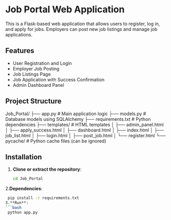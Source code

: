 # Job Portal Web Application

This is a Flask-based web application that allows users to register, log in, and apply for jobs. Employers can post new job listings and manage job applications.

## Features

- User Registration and Login
- Employer Job Posting
- Job Listings Page
- Job Application with Success Confirmation
- Admin Dashboard Panel

## Project Structure

Job_Portal/
├── app.py # Main application logic
├── models.py # Database models using SQLAlchemy
├── requirements.txt # Python dependencies
├── templates/ # HTML templates
│ ├── admin_panel.html
│ ├── apply_success.html
│ ├── dashboard.html
│ ├── index.html
│ ├── job_list.html
│ ├── login.html
│ ├── post_job.html
│ └── register.html
└── pycache/ # Python cache files (can be ignored)

## Installation

1. **Clone or extract the repository**:
   ```bash
   cd Job_Portal
2.**Dependencies**:
  ```bash
   pip install -r requirements.txt
3.**Run**:
```bash
   python app.py
